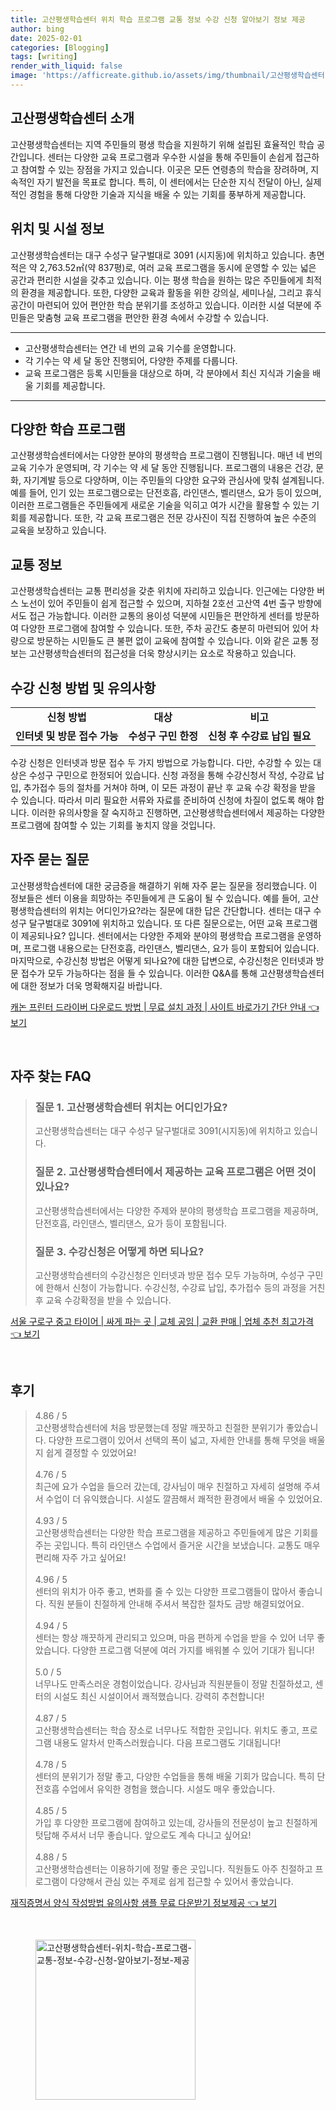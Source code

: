 ```yaml
---
title: 고산평생학습센터 위치 학습 프로그램 교통 정보 수강 신청 알아보기 정보 제공
author: bing
date: 2025-02-01
categories: [Blogging]
tags: [writing]
render_with_liquid: false
image: 'https://afficreate.github.io/assets/img/thumbnail/고산평생학습센터-위치-학습-프로그램-교통-정보-수강-신청-알아보기-정보-제공.webp'
---
```



<h2 id='고산평생학습센터소개'>고산평생학습센터 소개</h2>

<p>고산평생학습센터는 지역 주민들의 평생 학습을 지원하기 위해 설립된 효율적인 학습 공간입니다. 센터는 다양한 교육 프로그램과 우수한 시설을 통해 주민들이 손쉽게 접근하고 참여할 수 있는 장점을 가지고 있습니다. 이곳은 모든 연령층의 학습을 장려하며, 지속적인 자기 발전을 목표로 합니다. 특히, 이 센터에서는 단순한 지식 전달이 아닌, 실제적인 경험을 통해 다양한 기술과 지식을 배울 수 있는 기회를 풍부하게 제공합니다.</p>

<h2 id='위치및시설정보'>위치 및 시설 정보</h2>

<p>고산평생학습센터는 대구 수성구 달구벌대로 3091 (시지동)에 위치하고 있습니다. 총면적은 약 2,763.52㎡(약 837평)로, 여러 교육 프로그램을 동시에 운영할 수 있는 넓은 공간과 편리한 시설을 갖추고 있습니다. 이는 평생 학습을 원하는 많은 주민들에게 최적의 환경을 제공합니다. 또한, 다양한 교육과 활동을 위한 강의실, 세미나실, 그리고 휴식 공간이 마련되어 있어 편안한 학습 분위기를 조성하고 있습니다. 이러한 시설 덕분에 주민들은 맞춤형 교육 프로그램을 편안한 환경 속에서 수강할 수 있습니다.</p>

<hr />

<ul>
    <li>고산평생학습센터는 연간 네 번의 교육 기수를 운영합니다.</li>
    <li>각 기수는 약 세 달 동안 진행되어, 다양한 주제를 다룹니다.</li>
    <li>교육 프로그램은 등록 시민들을 대상으로 하며, 각 분야에서 최신 지식과 기술을 배울 기회를 제공합니다.</li>
</ul>

<hr />

<h2 id='다양한학습프로그램'>다양한 학습 프로그램</h2>

<p>고산평생학습센터에서는 다양한 분야의 평생학습 프로그램이 진행됩니다. 매년 네 번의 교육 기수가 운영되며, 각 기수는 약 세 달 동안 진행됩니다. 프로그램의 내용은 건강, 문화, 자기계발 등으로 다양하며, 이는 주민들의 다양한 요구와 관심사에 맞춰 설계됩니다. 예를 들어, 인기 있는 프로그램으로는 단전호흡, 라인댄스, 벨리댄스, 요가 등이 있으며, 이러한 프로그램들은 주민들에게 새로운 기술을 익히고 여가 시간을 활용할 수 있는 기회를 제공합니다. 또한, 각 교육 프로그램은 전문 강사진이 직접 진행하여 높은 수준의 교육을 보장하고 있습니다.</p>

<h2 id='교통정보'>교통 정보</h2>

<p>고산평생학습센터는 교통 편리성을 갖춘 위치에 자리하고 있습니다. 인근에는 다양한 버스 노선이 있어 주민들이 쉽게 접근할 수 있으며, 지하철 2호선 고산역 4번 출구 방향에서도 접근 가능합니다. 이러한 교통의 용이성 덕분에 시민들은 편안하게 센터를 방문하여 다양한 프로그램에 참여할 수 있습니다. 또한, 주차 공간도 충분히 마련되어 있어 차량으로 방문하는 시민들도 큰 불편 없이 교육에 참여할 수 있습니다. 이와 같은 교통 정보는 고산평생학습센터의 접근성을 더욱 향상시키는 요소로 작용하고 있습니다.</p>

<h2 id='수강신청방법'>수강 신청 방법 및 유의사항</h2>

<table>
    <tr>
        <td style="text-align: center; height: 17px;"><b>신청 방법</b></td>
        <td style="text-align: center; height: 17px;"><b>대상</b></td>
        <td style="text-align: center; height: 17px;"><b>비고</b></td>
    </tr>
    <tr>
        <td style="text-align: center; height: 17px;"><b>인터넷 및 방문 접수 가능</b></td>
        <td style="text-align: center; height: 17px;"><b>수성구 구민 한정</b></td>
        <td style="text-align: center; height: 17px;"><b>신청 후 수강료 납입 필요</b></td>
    </tr>
</table>

<p>수강 신청은 인터넷과 방문 접수 두 가지 방법으로 가능합니다. 다만, 수강할 수 있는 대상은 수성구 구민으로 한정되어 있습니다. 신청 과정을 통해 수강신청서 작성, 수강료 납입, 추가접수 등의 절차를 거쳐야 하며, 이 모든 과정이 끝난 후 교육 수강 확정을 받을 수 있습니다. 따라서 미리 필요한 서류와 자료를 준비하여 신청에 차질이 없도록 해야 합니다. 이러한 유의사항을 잘 숙지하고 진행하면, 고산평생학습센터에서 제공하는 다양한 프로그램에 참여할 수 있는 기회를 놓치지 않을 것입니다.</p>

<h2 id='자주묻는질문'>자주 묻는 질문</h2>

<p>고산평생학습센터에 대한 궁금증을 해결하기 위해 자주 묻는 질문을 정리했습니다. 이 정보들은 센터 이용을 희망하는 주민들에게 큰 도움이 될 수 있습니다. 예를 들어, 고산평생학습센터의 위치는 어디인가요?라는 질문에 대한 답은 간단합니다. 센터는 대구 수성구 달구벌대로 3091에 위치하고 있습니다. 또 다른 질문으로는, 어떤 교육 프로그램이 제공되나요? 입니다. 센터에서는 다양한 주제와 분야의 평생학습 프로그램을 운영하며, 프로그램 내용으로는 단전호흡, 라인댄스, 벨리댄스, 요가 등이 포함되어 있습니다. 마지막으로, 수강신청 방법은 어떻게 되나요?에 대한 답변으로, 수강신청은 인터넷과 방문 접수가 모두 가능하다는 점을 들 수 있습니다. 이러한 Q&A를 통해 고산평생학습센터에 대한 정보가 더욱 명확해지길 바랍니다.</p>


<p><a class="click-button" title="캐논 프린터 드라이버 다운로드 방법 | 무료 설치 과정 | 사이트 바로가기 간단 안내" href="https://afficreate.github.io/posts/%EC%BA%90%EB%85%BC-%ED%94%84%EB%A6%B0%ED%84%B0-%EB%93%9C%EB%9D%BC%EC%9D%B4%EB%B2%84-%EB%8B%A4%EC%9A%B4%EB%A1%9C%EB%93%9C-%EB%B0%A9%EB%B2%95-%EB%AC%B4%EB%A3%8C-%EC%84%A4%EC%B9%98-%EA%B3%BC%EC%A0%95-%EC%82%AC%EC%9D%B4%ED%8A%B8-%EB%B0%94%EB%A1%9C%EA%B0%80%EA%B8%B0-%EA%B0%84%EB%8B%A8-%EC%95%88%EB%82%B4/" rel="dofollow">캐논 프린터 드라이버 다운로드 방법 | 무료 설치 과정 | 사이트 바로가기 간단 안내 👈 보기</a></p><br>
<h2 id='자주_찾는_FAQ'>자주 찾는 FAQ</h2>
<div itemscope="" itemtype="https://schema.org/FAQPage"> 
<blockquote> 
<div itemscope="" itemprop="mainEntity" itemtype="https://schema.org/Question"> 
<h3 itemprop="name">질문 1. 고산평생학습센터 위치는 어디인가요?</h3> 
<div itemscope="" itemprop="acceptedAnswer" itemtype="https://schema.org/Answer"> 
<span itemprop="text"> 
<p>고산평생학습센터는 대구 수성구 달구벌대로 3091(시지동)에 위치하고 있습니다.</p> 
</span> 
</div> 
</div> 

<div itemscope="" itemprop="mainEntity" itemtype="https://schema.org/Question"> 
<h3 itemprop="name">질문 2. 고산평생학습센터에서 제공하는 교육 프로그램은 어떤 것이 있나요?</h3> 
<div itemscope="" itemprop="acceptedAnswer" itemtype="https://schema.org/Answer"> 
<span itemprop="text"> 
<p>고산평생학습센터에서는 다양한 주제와 분야의 평생학습 프로그램을 제공하며, 단전호흡, 라인댄스, 벨리댄스, 요가 등이 포함됩니다.</p> 
</span> 
</div> 
</div> 

<div itemscope="" itemprop="mainEntity" itemtype="https://schema.org/Question"> 
<h3 itemprop="name">질문 3. 수강신청은 어떻게 하면 되나요?</h3> 
<div itemscope="" itemprop="acceptedAnswer" itemtype="https://schema.org/Answer"> 
<span itemprop="text"> 
<p>고산평생학습센터의 수강신청은 인터넷과 방문 접수 모두 가능하며, 수성구 구민에 한해서 신청이 가능합니다. 수강신청, 수강료 납입, 추가접수 등의 과정을 거친 후 교육 수강확정을 받을 수 있습니다.</p> 
</span> 
</div> 
</div> 
</blockquote> 
</div>
<p><a class="click-button" title="서울 구로구 중고 타이어 | 싸게 파는 곳 | 교체 공임 | 교환 판매 | 업체 추천 최고가격" href="https://afficreate.github.io/posts/%EC%84%9C%EC%9A%B8-%EA%B5%AC%EB%A1%9C%EA%B5%AC-%EC%A4%91%EA%B3%A0-%ED%83%80%EC%9D%B4%EC%96%B4-%EC%8B%B8%EA%B2%8C-%ED%8C%8C%EB%8A%94-%EA%B3%B3-%EA%B5%90%EC%B2%B4-%EA%B3%B5%EC%9E%84-%EA%B5%90%ED%99%98-%ED%8C%90%EB%A7%A4-%EC%97%85%EC%B2%B4-%EC%B6%94%EC%B2%9C-%EC%B5%9C%EA%B3%A0%EA%B0%80%EA%B2%A9/" rel="dofollow">서울 구로구 중고 타이어 | 싸게 파는 곳 | 교체 공임 | 교환 판매 | 업체 추천 최고가격 👈 보기</a></p><br>
<h2 id='후기'>후기</h2>
<div itemscope itemtype="https://schema.org/Product">
  <blockquote>
  <div itemprop="review" itemscope itemtype="https://schema.org/Review">
      <div itemprop="reviewRating" itemscope itemtype="https://schema.org/Rating"> <span itemprop="ratingValue">4.86</span> / <span itemprop="bestRating">5</span> </div>
      <span itemprop="reviewBody">고산평생학습센터에 처음 방문했는데 정말 깨끗하고 친절한 분위기가 좋았습니다. 다양한 프로그램이 있어서 선택의 폭이 넓고, 자세한 안내를 통해 무엇을 배울지 쉽게 결정할 수 있었어요!</span>
  </div>
  <br>
  <div itemprop="review" itemscope itemtype="https://schema.org/Review">
      <div itemprop="reviewRating" itemscope itemtype="https://schema.org/Rating"> <span itemprop="ratingValue">4.76</span> / <span itemprop="bestRating">5</span> </div>
      <span itemprop="reviewBody">최근에 요가 수업을 들으러 갔는데, 강사님이 매우 친절하고 자세히 설명해 주셔서 수업이 더 유익했습니다. 시설도 깔끔해서 쾌적한 환경에서 배울 수 있었어요.</span>
  </div>
  <br>
  <div itemprop="review" itemscope itemtype="https://schema.org/Review">
      <div itemprop="reviewRating" itemscope itemtype="https://schema.org/Rating"> <span itemprop="ratingValue">4.93</span> / <span itemprop="bestRating">5</span> </div>
      <span itemprop="reviewBody">고산평생학습센터는 다양한 학습 프로그램을 제공하고 주민들에게 많은 기회를 주는 곳입니다. 특히 라인댄스 수업에서 즐거운 시간을 보냈습니다. 교통도 매우 편리해 자주 가고 싶어요!</span>
  </div>
  <br>
  <div itemprop="review" itemscope itemtype="https://schema.org/Review">
      <div itemprop="reviewRating" itemscope itemtype="https://schema.org/Rating"> <span itemprop="ratingValue">4.96</span> / <span itemprop="bestRating">5</span> </div>
      <span itemprop="reviewBody">센터의 위치가 아주 좋고, 변화를 줄 수 있는 다양한 프로그램들이 많아서 좋습니다. 직원 분들이 친절하게 안내해 주셔서 복잡한 절차도 금방 해결되었어요.</span>
  </div>
  <br>
  <div itemprop="review" itemscope itemtype="https://schema.org/Review">
      <div itemprop="reviewRating" itemscope itemtype="https://schema.org/Rating"> <span itemprop="ratingValue">4.94</span> / <span itemprop="bestRating">5</span> </div>
      <span itemprop="reviewBody">센터는 항상 깨끗하게 관리되고 있으며, 마음 편하게 수업을 받을 수 있어 너무 좋았습니다. 다양한 프로그램 덕분에 여러 가지를 배워볼 수 있어 기대가 됩니다!</span>
  </div>
  <br>
  <div itemprop="review" itemscope itemtype="https://schema.org/Review">
      <div itemprop="reviewRating" itemscope itemtype="https://schema.org/Rating"> <span itemprop="ratingValue">5.0</span> / <span itemprop="bestRating">5</span> </div>
      <span itemprop="reviewBody">너무나도 만족스러운 경험이었습니다. 강사님과 직원분들이 정말 친절하셨고, 센터의 시설도 최신 시설이어서 쾌적했습니다. 강력히 추천합니다!</span>
  </div>
  <br>
  <div itemprop="review" itemscope itemtype="https://schema.org/Review">
      <div itemprop="reviewRating" itemscope itemtype="https://schema.org/Rating"> <span itemprop="ratingValue">4.87</span> / <span itemprop="bestRating">5</span> </div>
      <span itemprop="reviewBody">고산평생학습센터는 학습 장소로 너무나도 적합한 곳입니다. 위치도 좋고, 프로그램 내용도 알차서 만족스러웠습니다. 다음 프로그램도 기대됩니다!</span>
  </div>
  <br>
  <div itemprop="review" itemscope itemtype="https://schema.org/Review">
      <div itemprop="reviewRating" itemscope itemtype="https://schema.org/Rating"> <span itemprop="ratingValue">4.78</span> / <span itemprop="bestRating">5</span> </div>
      <span itemprop="reviewBody">센터의 분위기가 정말 좋고, 다양한 수업들을 통해 배울 기회가 많습니다. 특히 단전호흡 수업에서 유익한 경험을 했습니다. 시설도 매우 좋았습니다.</span>
  </div>
  <br>
  <div itemprop="review" itemscope itemtype="https://schema.org/Review">
      <div itemprop="reviewRating" itemscope itemtype="https://schema.org/Rating"> <span itemprop="ratingValue">4.85</span> / <span itemprop="bestRating">5</span> </div>
      <span itemprop="reviewBody">가입 후 다양한 프로그램에 참여하고 있는데, 강사들의 전문성이 높고 친절하게 텃답해 주셔서 너무 좋습니다. 앞으로도 계속 다니고 싶어요!</span>
  </div>
  <br>
  <div itemprop="review" itemscope itemtype="https://schema.org/Review">
      <div itemprop="reviewRating" itemscope itemtype="schema.org/Rating"> <span itemprop="ratingValue">4.88</span> / <span itemprop="bestRating">5</span> </div>
      <span itemprop="reviewBody">고산평생학습센터는 이용하기에 정말 좋은 곳입니다. 직원들도 아주 친절하고 프로그램이 다양해서 관심 있는 주제로 쉽게 접근할 수 있어서 좋았습니다.</span>
  </div>
  </blockquote>
</div>
<p><a class="click-button" title="재직증명서 양식 작성방법 유의사항 샘플 무료 다운받기 정보제공" href="https://afficreate.github.io/posts/%EC%9E%AC%EC%A7%81%EC%A6%9D%EB%AA%85%EC%84%9C-%EC%96%91%EC%8B%9D-%EC%9E%91%EC%84%B1%EB%B0%A9%EB%B2%95-%EC%9C%A0%EC%9D%98%EC%82%AC%ED%95%AD-%EC%83%98%ED%94%8C-%EB%AC%B4%EB%A3%8C-%EB%8B%A4%EC%9A%B4%EB%B0%9B%EA%B8%B0-%EC%A0%95%EB%B3%B4%EC%A0%9C%EA%B3%B5/" rel="dofollow">재직증명서 양식 작성방법 유의사항 샘플 무료 다운받기 정보제공 👈 보기</a></p><br>
<figure class="image"><img src="https://afficreate.github.io/assets/img/thumbnail/고산평생학습센터-위치-학습-프로그램-교통-정보-수강-신청-알아보기-정보-제공.webp" alt="고산평생학습센터-위치-학습-프로그램-교통-정보-수강-신청-알아보기-정보-제공" width="256" height="256"></figure>
